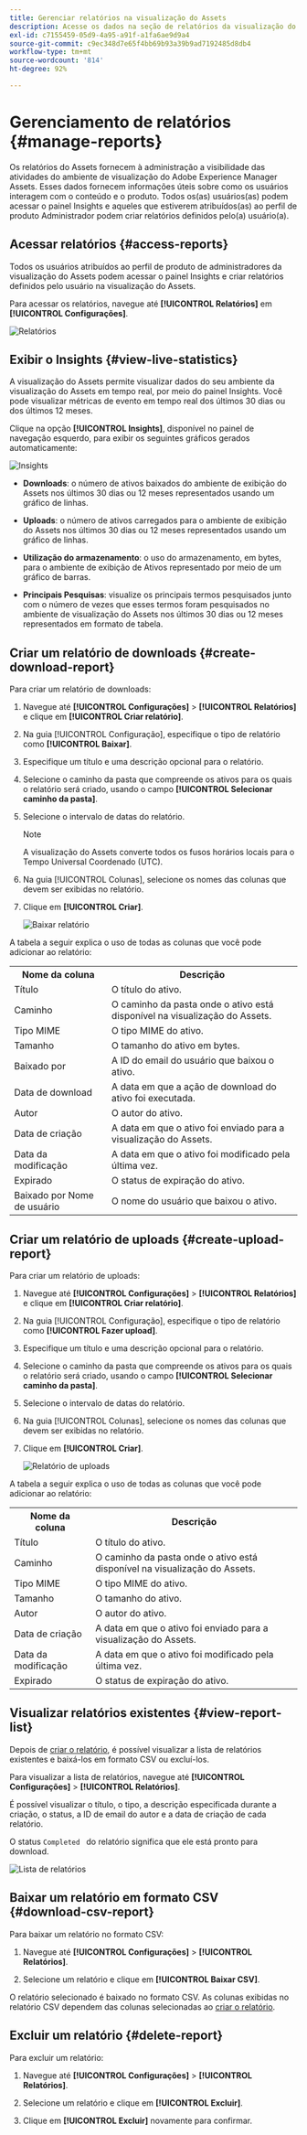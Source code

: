 ```yaml
---
title: Gerenciar relatórios na visualização do Assets
description: Acesse os dados na seção de relatórios da visualização do Assets para avaliar o uso de produtos e recursos e obter insights sobre as principais métricas de sucesso.
exl-id: c7155459-05d9-4a95-a91f-a1fa6ae9d9a4
source-git-commit: c9ec348d7e65f4bb69b93a39b9ad7192485d8db4
workflow-type: tm+mt
source-wordcount: '814'
ht-degree: 92%

---
```


# Gerenciamento de relatórios {#manage-reports}

Os relatórios do Assets fornecem à administração a visibilidade das atividades do ambiente de visualização do Adobe Experience Manager Assets. Esses dados fornecem informações úteis sobre como os usuários interagem com o conteúdo e o produto. Todos os(as) usuários(as) podem acessar o painel Insights e aqueles que estiverem atribuídos(as) ao perfil de produto Administrador podem criar relatórios definidos pelo(a) usuário(a).

## Acessar relatórios {#access-reports}

Todos os usuários atribuídos ao perfil de produto de administradores da visualização do Assets podem acessar o painel Insights e criar relatórios definidos pelo usuário na visualização do Assets.

Para acessar os relatórios, navegue até **[!UICONTROL Relatórios]** em **[!UICONTROL Configurações]**.

![Relatórios](assets/reports.png)
<!--
In the **[!UICONTROL Reports]** screen, various components are shown in the tabular format which includes the following:

* **Title**: Title of the report
* **Type**: Determines whether the report is uploaded or downloaded to the repository
* **Description**: Provide details of the report that was given during uploading/downloading the report
* **Status**: Determines whether the report is completed, under progress, or deleted.
* **Author**: Provides email of the author who has uploaded/downloaded the report.
* **Created**: Gives information of the date when the report was generated.
-->

## Exibir o Insights {#view-live-statistics}

A visualização do Assets permite visualizar dados do seu ambiente da visualização do Assets em tempo real, por meio do painel Insights. Você pode visualizar métricas de evento em tempo real dos últimos 30 dias ou dos últimos 12 meses.

<!--![Toolbar options when you select an asset](assets/assets-essentials-live-statistics.png)-->

Clique na opção **[!UICONTROL Insights]**, disponível no painel de navegação esquerdo, para exibir os seguintes gráficos gerados automaticamente:

![Insights](assets/insights.png)

* **Downloads**: o número de ativos baixados do ambiente de exibição do Assets nos últimos 30 dias ou 12 meses representados usando um gráfico de linhas.

* **Uploads**: o número de ativos carregados para o ambiente de exibição do Assets nos últimos 30 dias ou 12 meses representados usando um gráfico de linhas.

<!--* **Asset Count by Size**: The division of count of assets based on their range of various sizes from 0 MB to 100 GB.-->

* **Utilização do armazenamento**: o uso do armazenamento, em bytes, para o ambiente de exibição de Ativos representado por meio de um gráfico de barras.

<!--* **Delivery**: The graph depicts the count of assets as the delivery dates.-->

<!--* **Asset Count by Asset Type**: Represents count of various MIME types of the available assets. For example, application/zip, image/png, video/mp4, application/postscripte.-->

* **Principais Pesquisas**: visualize os principais termos pesquisados junto com o número de vezes que esses termos foram pesquisados no ambiente de visualização do Assets nos últimos 30 dias ou 12 meses representados em formato de tabela.

  <!--
   ![Insights](assets/insights1.png)
   ![Insights](assets/insights2.png)
   -->

## Criar um relatório de downloads {#create-download-report}

Para criar um relatório de downloads:

1. Navegue até **[!UICONTROL Configurações]** > **[!UICONTROL Relatórios]** e clique em **[!UICONTROL Criar relatório]**.

1. Na guia [!UICONTROL Configuração], especifique o tipo de relatório como **[!UICONTROL Baixar]**.

1. Especifique um título e uma descrição opcional para o relatório.

1. Selecione o caminho da pasta que compreende os ativos para os quais o relatório será criado, usando o campo **[!UICONTROL Selecionar caminho da pasta]**.

1. Selecione o intervalo de datas do relatório.

   >[!NOTE]
   >
   > A visualização do Assets converte todos os fusos horários locais para o Tempo Universal Coordenado (UTC).

1. Na guia [!UICONTROL Colunas], selecione os nomes das colunas que devem ser exibidas no relatório.

1. Clique em **[!UICONTROL Criar]**.

   ![Baixar relatório](assets/download-reports-config.png)

A tabela a seguir explica o uso de todas as colunas que você pode adicionar ao relatório:

<table>
    <tbody>
     <tr>
      <th><strong>Nome da coluna</strong></th>
      <th><strong>Descrição</strong></th>
     </tr>
     <tr>
      <td>Título</td>
      <td>O título do ativo.</td>
     </tr>
     <tr>
      <td>Caminho </td>
      <td>O caminho da pasta onde o ativo está disponível na visualização do Assets.</td>
     </tr>
     <tr>
      <td>Tipo MIME</td>
      <td>O tipo MIME do ativo.</td>
     </tr>
     <tr>
      <td>Tamanho</td>
      <td>O tamanho do ativo em bytes.</td>
     </tr>
     <tr>
      <td>Baixado por</td>
      <td>A ID do email do usuário que baixou o ativo.</td>
     </tr>
     <tr>
      <td>Data de download</td>
      <td>A data em que a ação de download do ativo foi executada.</td>
     </tr>
     <tr>
      <td>Autor</td>
      <td>O autor do ativo.</td>
     </tr>
     <tr>
      <td>Data de criação</td>
      <td>A data em que o ativo foi enviado para a visualização do Assets.</td>
     </tr>
     <tr>
      <td>Data da modificação</td>
      <td>A data em que o ativo foi modificado pela última vez.</td>
     </tr>
     <tr>
      <td>Expirado</td>
      <td>O status de expiração do ativo.</td>
     </tr>
     <tr>
      <td>Baixado por Nome de usuário</td>
      <td>O nome do usuário que baixou o ativo.</td>
     </tr>           
    </tbody>
   </table>

## Criar um relatório de uploads {#create-upload-report}

Para criar um relatório de uploads:

1. Navegue até **[!UICONTROL Configurações]** > **[!UICONTROL Relatórios]** e clique em **[!UICONTROL Criar relatório]**.

1. Na guia [!UICONTROL Configuração], especifique o tipo de relatório como **[!UICONTROL Fazer upload]**.

1. Especifique um título e uma descrição opcional para o relatório.

1. Selecione o caminho da pasta que compreende os ativos para os quais o relatório será criado, usando o campo **[!UICONTROL Selecionar caminho da pasta]**.

1. Selecione o intervalo de datas do relatório.

1. Na guia [!UICONTROL Colunas], selecione os nomes das colunas que devem ser exibidas no relatório.

1. Clique em **[!UICONTROL Criar]**.

   ![Relatório de uploads](assets/upload-reports-config.png)

A tabela a seguir explica o uso de todas as colunas que você pode adicionar ao relatório:

<table>
    <tbody>
     <tr>
      <th><strong>Nome da coluna</strong></th>
      <th><strong>Descrição</strong></th>
     </tr>
     <tr>
      <td>Título</td>
      <td>O título do ativo.</td>
     </tr>
     <tr>
      <td>Caminho </td>
      <td>O caminho da pasta onde o ativo está disponível na visualização do Assets.</td>
     </tr>
     <tr>
      <td>Tipo MIME</td>
      <td>O tipo MIME do ativo.</td>
     </tr>
     <tr>
      <td>Tamanho</td>
      <td>O tamanho do ativo.</td>
     </tr>
     <tr>
      <td>Autor</td>
      <td>O autor do ativo.</td>
     </tr>
     <tr>
      <td>Data de criação</td>
      <td>A data em que o ativo foi enviado para a visualização do Assets.</td>
     </tr>
     <tr>
      <td>Data da modificação</td>
      <td>A data em que o ativo foi modificado pela última vez.</td>
     </tr>
     <tr>
      <td>Expirado</td>
      <td>O status de expiração do ativo.</td>
     </tr>              
    </tbody>
   </table>

## Visualizar relatórios existentes {#view-report-list}

Depois de [criar o relatório](#create-download-report), é possível visualizar a lista de relatórios existentes e baixá-los em formato CSV ou excluí-los.

Para visualizar a lista de relatórios, navegue até **[!UICONTROL Configurações]** > **[!UICONTROL Relatórios]**.

É possível visualizar o título, o tipo, a descrição especificada durante a criação, o status, a ID de email do autor e a data de criação de cada relatório.

O status `Completed ` do relatório significa que ele está pronto para download.

![Lista de relatórios](assets/list-of-reports.png)


## Baixar um relatório em formato CSV {#download-csv-report}

Para baixar um relatório no formato CSV:

1. Navegue até **[!UICONTROL Configurações]** > **[!UICONTROL Relatórios]**.

1. Selecione um relatório e clique em **[!UICONTROL Baixar CSV]**.

O relatório selecionado é baixado no formato CSV. As colunas exibidas no relatório CSV dependem das colunas selecionadas ao [criar o relatório](#create-download-report).

## Excluir um relatório {#delete-report}

Para excluir um relatório:

1. Navegue até **[!UICONTROL Configurações]** > **[!UICONTROL Relatórios]**.

1. Selecione um relatório e clique em **[!UICONTROL Excluir]**.

1. Clique em **[!UICONTROL Excluir]** novamente para confirmar.
